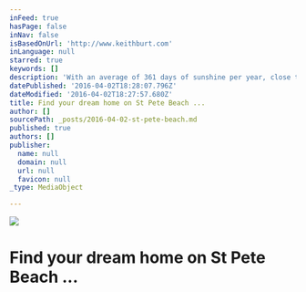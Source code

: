 ```yaml
---
inFeed: true
hasPage: false
inNav: false
isBasedOnUrl: 'http://www.keithburt.com'
inLanguage: null
starred: true
keywords: []
description: 'With an average of 361 days of sunshine per year, close to attractions in Orlando and even closer to the cultural and cosmopolitan attractions of St. Petersburg, Clearwater and Tampa, St. Pete Beach strikes the perfect balance!'
datePublished: '2016-04-02T18:28:07.796Z'
dateModified: '2016-04-02T18:27:57.680Z'
title: Find your dream home on St Pete Beach ...
author: []
sourcePath: _posts/2016-04-02-st-pete-beach.md
published: true
authors: []
publisher:
  name: null
  domain: null
  url: null
  favicon: null
_type: MediaObject

---
```

![](https://the-grid-user-content.s3-us-west-2.amazonaws.com/316d32cd-bfc4-4a10-829c-dfd3f4b55d72.jpg)

# Find your dream home on St Pete Beach ...